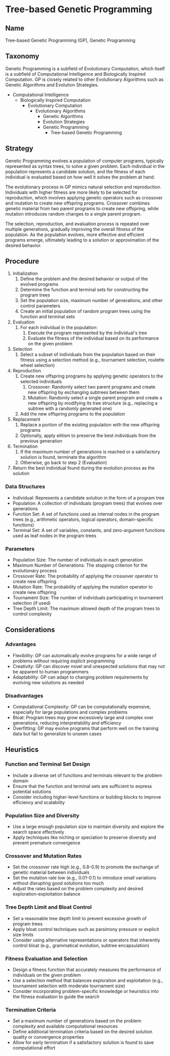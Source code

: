 # Tree-based Genetic Programming

## Name
Tree-based Genetic Programming (GP), Genetic Programming

## Taxonomy
Genetic Programming is a subfield of Evolutionary Computation, which itself is a subfield of Computational Intelligence and Biologically Inspired Computation. GP is closely related to other Evolutionary Algorithms such as Genetic Algorithms and Evolution Strategies.

- Computational Intelligence
  - Biologically Inspired Computation
    - Evolutionary Computation
      - Evolutionary Algorithms
        - Genetic Algorithms
        - Evolution Strategies
        - Genetic Programming
          - Tree-based Genetic Programming

## Strategy
Genetic Programming evolves a population of computer programs, typically represented as syntax trees, to solve a given problem. Each individual in the population represents a candidate solution, and the fitness of each individual is evaluated based on how well it solves the problem at hand.

The evolutionary process in GP mimics natural selection and reproduction. Individuals with higher fitness are more likely to be selected for reproduction, which involves applying genetic operators such as crossover and mutation to create new offspring programs. Crossover combines genetic material from two parent programs to create new offspring, while mutation introduces random changes to a single parent program.

The selection, reproduction, and evaluation process is repeated over multiple generations, gradually improving the overall fitness of the population. As the population evolves, more effective and efficient programs emerge, ultimately leading to a solution or approximation of the desired behavior.

## Procedure
1. Initialization
   1. Define the problem and the desired behavior or output of the evolved programs
   2. Determine the function and terminal sets for constructing the program trees
   3. Set the population size, maximum number of generations, and other control parameters
   4. Create an initial population of random program trees using the function and terminal sets
2. Evaluation
   1. For each individual in the population:
      1. Execute the program represented by the individual's tree
      2. Evaluate the fitness of the individual based on its performance on the given problem
3. Selection
   1. Select a subset of individuals from the population based on their fitness using a selection method (e.g., tournament selection, roulette wheel selection)
4. Reproduction
   1. Create new offspring programs by applying genetic operators to the selected individuals
      1. Crossover: Randomly select two parent programs and create new offspring by exchanging subtrees between them
      2. Mutation: Randomly select a single parent program and create a new offspring by modifying its tree structure (e.g., replacing a subtree with a randomly generated one)
   2. Add the new offspring programs to the population
5. Replacement
   1. Replace a portion of the existing population with the new offspring programs
   2. Optionally, apply elitism to preserve the best individuals from the previous generation
6. Termination
   1. If the maximum number of generations is reached or a satisfactory solution is found, terminate the algorithm
   2. Otherwise, go back to step 2 (Evaluation)
7. Return the best individual found during the evolution process as the solution

### Data Structures
- Individual: Represents a candidate solution in the form of a program tree
- Population: A collection of individuals (program trees) that evolves over generations
- Function Set: A set of functions used as internal nodes in the program trees (e.g., arithmetic operators, logical operators, domain-specific functions)
- Terminal Set: A set of variables, constants, and zero-argument functions used as leaf nodes in the program trees

### Parameters
- Population Size: The number of individuals in each generation
- Maximum Number of Generations: The stopping criterion for the evolutionary process
- Crossover Rate: The probability of applying the crossover operator to create new offspring
- Mutation Rate: The probability of applying the mutation operator to create new offspring
- Tournament Size: The number of individuals participating in tournament selection (if used)
- Tree Depth Limit: The maximum allowed depth of the program trees to control complexity

## Considerations
### Advantages
- Flexibility: GP can automatically evolve programs for a wide range of problems without requiring explicit programming
- Creativity: GP can discover novel and unexpected solutions that may not be apparent to human programmers
- Adaptability: GP can adapt to changing problem requirements by evolving new solutions as needed

### Disadvantages
- Computational Complexity: GP can be computationally expensive, especially for large populations and complex problems
- Bloat: Program trees may grow excessively large and complex over generations, reducing interpretability and efficiency
- Overfitting: GP may evolve programs that perform well on the training data but fail to generalize to unseen cases

## Heuristics
### Function and Terminal Set Design
- Include a diverse set of functions and terminals relevant to the problem domain
- Ensure that the function and terminal sets are sufficient to express potential solutions
- Consider including higher-level functions or building blocks to improve efficiency and scalability

### Population Size and Diversity
- Use a large enough population size to maintain diversity and explore the search space effectively
- Apply techniques like niching or speciation to preserve diversity and prevent premature convergence

### Crossover and Mutation Rates
- Set the crossover rate high (e.g., 0.8-0.9) to promote the exchange of genetic material between individuals
- Set the mutation rate low (e.g., 0.01-0.1) to introduce small variations without disrupting good solutions too much
- Adjust the rates based on the problem complexity and desired exploration-exploitation balance

### Tree Depth Limit and Bloat Control
- Set a reasonable tree depth limit to prevent excessive growth of program trees
- Apply bloat control techniques such as parsimony pressure or explicit size limits
- Consider using alternative representations or operators that inherently control bloat (e.g., grammatical evolution, subtree encapsulation)

### Fitness Evaluation and Selection
- Design a fitness function that accurately measures the performance of individuals on the given problem
- Use a selection method that balances exploration and exploitation (e.g., tournament selection with moderate tournament size)
- Consider incorporating problem-specific knowledge or heuristics into the fitness evaluation to guide the search

### Termination Criteria
- Set a maximum number of generations based on the problem complexity and available computational resources
- Define additional termination criteria based on the desired solution quality or convergence properties
- Allow for early termination if a satisfactory solution is found to save computational effort

